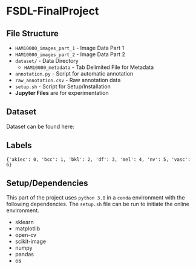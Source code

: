 # FSDL-FinalProject

## File Structure

- `HAM10000_images_part_1` - Image Data Part 1
- `HAM10000_images_part_2` - Image Data Part 2
- `dataset/` - Data Directory
    - `HAM10000_metadata` - Tab Delimited File for Metadata
- `annotation.py` - Script for automatic annotation
- `raw_annotation.csv` - Raw annotation data
- `setup.sh` - Script for Setup/Installation
- **Jupyter Files** are for experimentation

## Dataset

Dataset can be found here: 

## Labels

`{'akiec': 0, 'bcc': 1, 'bkl': 2, 'df': 3, 'mel': 4, 'nv': 5, 'vasc': 6}`

## Setup/Dependencies

This part of the project uses `python 3.8` in a `conda` environment with the following dependencies. The `setup.sh` file can be run to initiate the online environment.

- sklearn
- matplotlib
- open-cv
- scikit-image
- numpy
- pandas
- os

